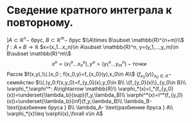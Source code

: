 # Сведение кратного интеграла к повторному.

$]A\subset \mathbb{R}^n-$ брус, $B\subset \mathbb{R}^m-$ брус
$\\A\times B\subset \mathbb{R}^{n+m}\\$
$f:A\times B\rightarrow \mathbb{R}$
$x=(x_1...x_n)\in A\subset \mathbb{R}^n, y=(y_1,...,y_m)\in B\subset \mathbb{R}^m\\$
$$x^o=(x^o_1...x^o_n),y^o=(y_1^o...y^o_m)-\text{точки}$$
Рассм $f(x,y),\\(.)x_0 ; f(x_0,y)=f_{x_0}(y),x_0\in A\\$
$\{f_{x_0}(y)\}_{x_0\in A}-$ семейство
$\\(.)y_0:f(x,y_0)=f_{y_0}(x),y_0\in B\\
\{f_{y_0}(x)\}_{y_0\in B}\\
\varphi_*,\varphi^*: A\rightarrow \mathbb{R}\\
\varphi_*(x)=I_*(f_{y_0}(x))=\underset{\lambda_b}{sup}(f_y,\lambda_B)\\
\varphi^*(x)=I^*(f_{y_0}(x))=\underset{\lambda_b}{inf}(f_y,\lambda_B)\\
\lambda_B- \text{разбиение бруса } B\\
\lambda_A- \text{разбиение бруса } A\\
\varphi_*(x)\leq \varphi(x),\forall x\in A$
